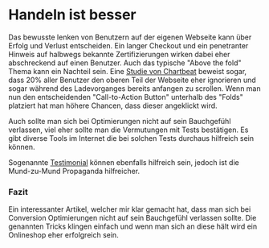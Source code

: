 # Handeln ist besser
Das bewusste lenken von Benutzern auf der eigenen Webseite kann über Erfolg und Verlust entscheiden. Ein langer Checkout und ein penetranter Hinweis auf halbwegs bekannte Zertifizierungen wirken dabei eher abschreckend auf einen Benutzer. Auch das typische "Above the fold" Thema kann ein Nachteil sein. Eine [Studie von Chartbeat](http://blog.chartbeat.com/2013/08/12/scroll-behavior-across-the-web/) beweist sogar, dass 20% aller Benutzer den oberen Teil der Webseite eher ignorieren und sogar während des Ladevorganges bereits anfangen zu scrollen. Wenn man nun den entscheidenden "Call-to-Action Button" unterhalb des "Folds" platziert hat man höhere Chancen, dass dieser angeklickt wird.


Auch sollte man sich bei Optimierungen nicht auf sein Bauchgefühl verlassen, viel eher sollte man die Vermutungen mit Tests bestätigen. Es gibt diverse Tools im Internet die bei solchen Tests durchaus hilfreich sein können.


Sogenannte [Testimonial](https://de.wikipedia.org/wiki/Testimonial) können ebenfalls hilfreich sein, jedoch ist die Mund-zu-Mund Propaganda hilfreicher.





### Fazit
Ein interessanter Artikel, welcher mir klar gemacht hat, dass man sich bei Conversion Optimierungen nicht auf sein Bauchgefühl verlassen sollte. Die genannten Tricks klingen einfach und wenn man sich an diese hält wird ein Onlineshop eher erfolgreich sein.